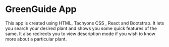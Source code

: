 # GreenGuide App

This app is created using HTML, Tachyons CSS , React and Bootstrap. 
It lets you search your desired plant and shows you some quick features of the same. It also redirects you to view description mode if you wish to know more about a particular plant.

